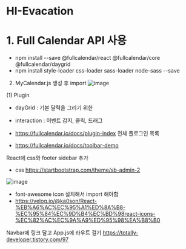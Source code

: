 # HI-Evacation
# 1. Full Calendar API 사용
  - npm install --save @fullcalendar/react @fullcalendar/core @fullcalendar/daygrid
  - npm install style-loader css-loader sass-loader node-sass --save

2. MyCalendar.js 생성 후 import
   ![image](https://github.com/minji856/HI-Evacation/assets/144756912/c66cc596-7154-495c-8048-f857a1ef1f8e)

(1) Plugin
- dayGrid : 기본 달력을 그리기 위한
- interaction : 이벤트 감지, 클릭, 드래그
- https://fullcalendar.io/docs/plugin-index 전체 플로그인 목록

- https://fullcalendar.io/docs/toolbar-demo

React에 css와 footer sidebar 추가
- css https://startbootstrap.com/theme/sb-admin-2

![image](https://github.com/minji856/HI-Evacation/assets/144756912/556dad30-1563-45b6-b3bc-19dc52a57277)
- font-awesome icon 설치해서 import 해야함
- https://velog.io/@ka0son/React-%EB%A6%AC%EC%95%A1%ED%8A%B8-%EC%95%84%EC%9D%B4%EC%BD%98react-icons-%EC%82%AC%EC%9A%A9%ED%95%98%EA%B8%B0

Navbar에 링크 달고 App.js에 라우트 걸기
https://totally-developer.tistory.com/97
